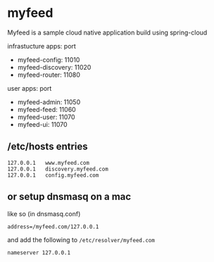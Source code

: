 # myfeed
Myfeed is a sample cloud native application build using spring-cloud

infrastucture apps: port

* myfeed-config: 11010
* myfeed-discovery: 11020
* myfeed-router: 11080

user apps: port

* myfeed-admin: 11050
* myfeed-feed: 11060
* myfeed-user: 11070
* myfeed-ui: 11070

## /etc/hosts entries

    127.0.0.1   www.myfeed.com
    127.0.0.1   discovery.myfeed.com
    127.0.0.1   config.myfeed.com

## or setup dnsmasq on a mac

like so (in dnsmasq.conf)

    address=/myfeed.com/127.0.0.1

and add the following to `/etc/resolver/myfeed.com`

    nameserver 127.0.0.1

